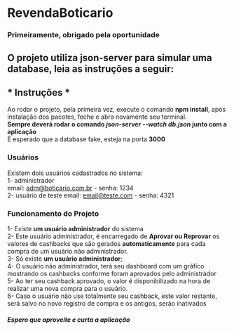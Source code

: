 # RevendaBoticario

### Primeiramente, obrigado pela oportunidade

## O projeto utiliza json-server para simular uma database, leia as instruções a seguir:  

## * Instruções *
  Ao rodar o projeto, pela primeira vez, execute o comando **npm install**, após instalação dos pacotes, feche e abra novamente seu terminal.  
  **Sempre deverá rodar o comando *json-server --watch db.json* junto com a aplicação**  
  É esperado que a database fake, esteja na porta **3000**  
  
  ### Usuários
  Existem dois usuários cadastrados no sistema:  
  1- administrador  
      email: adm@boticario.com.br - senha: 1234  
  2- usuário de teste
      email: email@teste.com - senha: 4321  
  
### Funcionamento do Projeto
 1- Existe **um usuário administrador** do sistema  
 2- Este usuário administrador, é encarregado de **Aprovar ou Reprovar** os valores de cashbacks que são gerados **automaticamente** para cada compra de um usuário não administrador.  
 3- Só existe **um usuário administrador**;   
 4- O usuário não administrador, terá seu dashboard com um gráfico mostrando os cashbacks conforme foram aprovados pelo administrador  
 5- Ao ter seu cashback aprovado, o valor é disponibilizado na hora de realizar uma nova compra para o usuário.  
 6- Caso o usuário não use totalmente seu cashback, este valor restante, será salvo no novo registro de compra e os antigos, serão inativados  

##### Espero que aproveite e curta a aplicação
